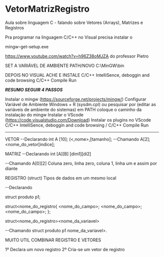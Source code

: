 # VetorMatrizRegistro
Aula sobre linguagem C - falando sobre Vetores (Arrays), Matrizes e Registros

Pra programar na linguagem C/C++ no Visual precisa instalar o 

mingw-get-setup.exe

https://www.youtube.com/watch?v=h96Z38oMJZA do professor Pietro


SET A VARIÁVEL DE AMBIENTE
PATH/NOVO  C:\MinGW\bin

DEPOIS NO VISUAL ACHE E INSTALE
C/C++ IntelliSence, deboggin and code browsing
C/C++ Compile Run



***************************RESUMO SEGUIR 4 PASSOS***************************


Instalar o mingw						(https://sourceforge.net/projects/mingw/)
Configurar Variável de Ambiente			 Windows + R  (sysdm.cpl) ou pesquisar por (editar as variáveis de ambiente do sistemas) em PATH coloque o caminho da instalação do mingw
Instalar o VScode 						(https://code.visualstudio.com/Download)
Instalar os plugins no VScode			 C/C++ IntelliSence, deboggin and code browsing  /   C/C++ Compile Run



-------------------------------------------------
VETOR
--Declarando 
int A [10]; (<tipo><,nome>,[tamanho];
--Chamando
A[2];  <nome_do_vetor[indice];

MATRIZ
--Declarando 
int [A][B]  <tipo><nome>[dim1][di2]

--Chamando
A[0][2]
Coluna zero, linha zero, coluna 1, linha um e assim por diante

  REGISTRO (struct) Tipos de dados em um mesmo local

  --Declarando

  struct produto p1;
  
  struct<nome_do_registro{
<tipo><nome_do_campo>;
<tipo><nome_do_campo>;
<tipo><nome_do_campo>;
  };

  struct<nome_do_registro><nome_da_variavel>

  --Chamando
  struct produto p1    nome_da_variavel>.<campo>


MUITO UTIL COMBINAR REGISTRO E VETORES

1º Declara um novo registro
2º Cria-se um vetor de registro



  
  
